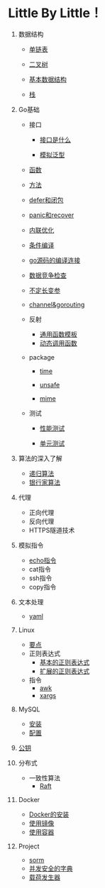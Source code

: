 # Little By Little！
1. 数据结构
	- [单链表](https://github.com/gongshen/GoCase/tree/master/data_structure/%E5%8D%95%E9%93%BE%E8%A1%A8)
	
	- [二叉树](https://github.com/gongshen/GoCase/tree/master/data_structure/%E4%BA%8C%E5%8F%89%E6%A0%91)
	
	- [基本数据结构](https://github.com/gongshen/GoCase/blob/master/data_structure/%E5%9F%BA%E6%9C%AC%E6%95%B0%E6%8D%AE%E7%BB%93%E6%9E%84/base.md)
		
	- [栈](https://github.com/gongshen/GoCase/tree/master/data_structure/stack)
2. Go基础
	- 接口
		+ [接口是什么](https://github.com/gongshen/GoCase/blob/master/data_structure/%E6%8E%A5%E5%8F%A3/%E4%BB%80%E4%B9%88%E6%98%AF%E6%8E%A5%E5%8F%A3/interface.md)
		
		+ [模拟泛型](https://github.com/gongshen/GoCase/blob/master/data_structure/%E6%8E%A5%E5%8F%A3/%E6%A8%A1%E6%8B%9F%E6%B3%9B%E5%9E%8B/interface.md)
	- [函数](https://github.com/gongshen/GoCase/blob/master/data_structure/%E5%9F%BA%E6%9C%AC%E6%95%B0%E6%8D%AE%E7%BB%93%E6%9E%84/function.md)
	- [方法](https://github.com/gongshen/GoCase/blob/master/data_structure/%E5%9F%BA%E6%9C%AC%E6%95%B0%E6%8D%AE%E7%BB%93%E6%9E%84/accessable.md)
	- [defer和闭包](https://github.com/gongshen/GoCase/blob/master/data_structure/defer_closure/defer.md)
	- [panic和recover](https://github.com/gongshen/GoCase/blob/master/data_structure/panic%E5%92%8Crecover/panic_recover.md)
	- [内联优化](https://github.com/gongshen/GoCase/blob/master/unknown/%E6%9D%82%E9%A1%B9/inline.md)
	- [条件编译](https://github.com/gongshen/GoCase/blob/master/unknown/%E6%9D%82%E9%A1%B9/condition_complication.md)
	- [go源码的编译连接](https://github.com/gongshen/GoCase/blob/master/pic/go-complie-link.png)
	- [数据竞争检查](https://github.com/gongshen/GoCase/blob/master/unknown/%E6%9D%82%E9%A1%B9/data_competition.md)
	- [不定长变参](https://github.com/gongshen/GoCase/blob/master/unknown/%E6%9D%82%E9%A1%B9/indefinite_variable.md)
	- [channel&gorouting](https://github.com/gongshen/GoCase/tree/master/goroutine_channel/chan_val)
	- 反射
		+ [通用函数模板](https://github.com/gongshen/GoCase/tree/master/reflect/makefunc%E9%80%9A%E7%94%A8%E6%A8%A1%E6%9D%BF)
		+ [动态调用函数](https://github.com/gongshen/GoCase/blob/master/reflect/%E5%8A%A8%E6%80%81%E8%B0%83%E7%94%A8%E6%96%B9%E6%B3%95/main.go)
	- package
	
		+ [time](https://github.com/gongshen/GoCase/blob/master/pkg/time/calculate_run_time.go)
		
		+ [unsafe](https://github.com/gongshen/GoCase/blob/master/pkg/unsafe/unsafe.md)
		
		+ [mime](https://github.com/gongshen/GoCase/blob/master/pkg/mime/multipart.md)
	- 测试
		+ [性能测试](https://github.com/gongshen/GoCase/blob/master/testing/%E6%80%A7%E8%83%BD%E6%B5%8B%E8%AF%95.md)
		
		+ [单元测试](https://github.com/gongshen/GoCase/blob/master/testing/%E5%8D%95%E5%85%83%E6%B5%8B%E8%AF%95.md)
	
3. 算法的深入了解
	- [递归算法](https://github.com/gongshen/GoCase/tree/master/algorithm/%E9%80%92%E5%BD%92%E7%AE%97%E6%B3%95)
	- [银行家算法](https://github.com/gongshen/GoCase/tree/master/algorithm/%E9%93%B6%E8%A1%8C%E5%AE%B6%E7%AE%97%E6%B3%95)

4. 代理
	- 正向代理
	- 反向代理
	- HTTPS隧道技术
	
5. 模拟指令
	- [echo指令](https://github.com/gongshen/GoCase/blob/master/command/echo.go)
	- cat指令
	- ssh指令
	- copy指令

6. 文本处理
	- [yaml](https://github.com/gongshen/GoCase/blob/master/text_prcocess/yaml/main.go)

7. Linux
	- [要点](https://github.com/gongshen/GoCase/blob/master/linux/%E8%A6%81%E7%82%B9.md)
	- 正则表达式
		+ [基本的正则表达式](https://github.com/gongshen/GoCase/blob/master/regex_expression/%E5%9F%BA%E6%9C%AC%E6%AD%A3%E5%88%99.md)
		+ [扩展的正则表达式](https://github.com/gongshen/GoCase/blob/master/regex_expression/%E6%89%A9%E5%B1%95%E6%AD%A3%E5%88%99.md)
	- 指令
		+ [awk](https://github.com/gongshen/GoCase/blob/master/linux/instruction/awk.md)
		+ [xargs](https://github.com/gongshen/GoCase/blob/master/linux/instruction/xargs.md)

8. MySQL
	- [安装](https://github.com/gongshen/GoCase/blob/master/mysql/1.mysql%E7%9A%84%E5%AE%89%E8%A3%85/install.md)
	- [配置](https://github.com/gongshen/GoCase/blob/master/mysql/2.%E9%85%8D%E7%BD%AE/%E7%94%A8%E6%88%B7%E5%AF%86%E7%A0%81%E7%9A%84%E6%93%8D%E4%BD%9C.md)
	
9. [公钥](https://raw.githubusercontent.com/gongshen/GoCase/master/id_rsa.pub)

10. 分布式
    - 一致性算法
        + [Raft]()
    
11. Docker
    - [Docker的安装](https://github.com/gongshen/GoCase/blob/master/docker/Docker%E7%9A%84%E5%AE%89%E8%A3%85/%E5%AE%89%E8%A3%85.md)
    - [使用镜像](https://github.com/gongshen/GoCase/tree/master/docker/%E4%BD%BF%E7%94%A8%E9%95%9C%E5%83%8F)
    - [使用容器]()
    
12. Project
	- [sorm](https://github.com/gongshen/sorm)
	- [并发安全的字典]()
	- [载荷发生器]()
